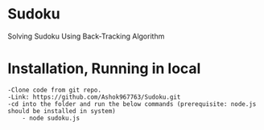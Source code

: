 # Sudoku
Solving Sudoku Using Back-Tracking Algorithm

# Installation, Running in local
    -Clone code from git repo.
    -Link: https://github.com/Ashok967763/Sudoku.git
    -cd into the folder and run the below commands (prerequisite: node.js should be installed in system)
        - node sudoku.js
